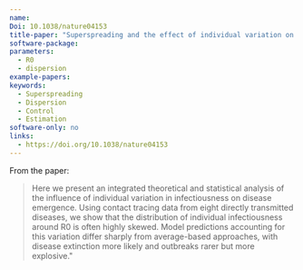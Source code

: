 ```yaml
---
name:
Doi: 10.1038/nature04153
title-paper: "Superspreading and the effect of individual variation on disease emergence"
software-package:
parameters:
  - R0
  - dispersion
example-papers:
keywords:
  - Superspreading
  - Dispersion
  - Control
  - Estimation
software-only: no
links:
  - https://doi.org/10.1038/nature04153
---
```


From the paper: 

> Here we present an integrated theoretical and statistical analysis of the influence of individual variation in infectiousness on disease emergence. Using contact tracing data from eight directly transmitted diseases, we show that the distribution of individual infectiousness around R0 is often highly skewed. Model predictions accounting for this variation differ sharply from average-based approaches, with disease extinction more likely and outbreaks rarer but more explosive."

